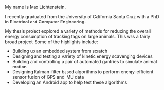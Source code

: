 My name is Max Lichtenstein.   

I recently graduated from the University of California Santa Cruz with a PhD in Electrical and Computer Engineering.  

My thesis project explored a variety of methods for reducing the overall energy consumption of tracking tags on large animals.   This was a fairly broad project.  Some of the highlights include:
* Building up an embedded system from scratch
* Designing and testing a variety of kinetic energy scavenging devices
* Building and controlling a pair of automated gantries to simulate animal motion
* Designing Kalman-filter based algorithms to perform energy-efficient sensor fusion of GPS and IMU data
* Developing an Android app to help test these algorithms


<!---
mlichtenstein/mlichtenstein is a ✨ special ✨ repository because its `README.md` (this file) appears on your GitHub profile.
You can click the Preview link to take a look at your changes.
--->
